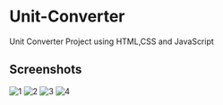 # Unit-Converter
Unit Converter Project using HTML,CSS and JavaScript

## Screenshots


![1](https://github.com/SyndicateSiD/Unit-Converter/assets/89546193/e078c58a-2d12-4f99-b18e-0bad2b2e9589)
![2](https://github.com/SyndicateSiD/Unit-Converter/assets/89546193/65a98395-2801-4956-b235-03703fc9e656)
![3](https://github.com/SyndicateSiD/Unit-Converter/assets/89546193/2629dca2-d4f4-4fe3-9863-31131074296d)
![4](https://github.com/SyndicateSiD/Unit-Converter/assets/89546193/7e384025-5d49-445f-a661-19f6d7c66a03)


